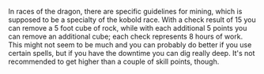 In races of the dragon, there are specific guidelines for mining, which is supposed to be a specialty of the kobold race. With a check result of 15 you can remove a 5 foot cube of rock, while with each additional 5 points you can remove an additional cube; each check represents 8 hours of work. This might not seem to be much and you can probably do better if you use certain spells, but if you have the downtime you can dig really deep. It's not recommended to get higher than a couple of skill points, though.
